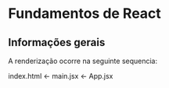 # Fundamentos de React

## Informações gerais

A renderização ocorre na seguinte sequencia:

index.html <- main.jsx <- App.jsx